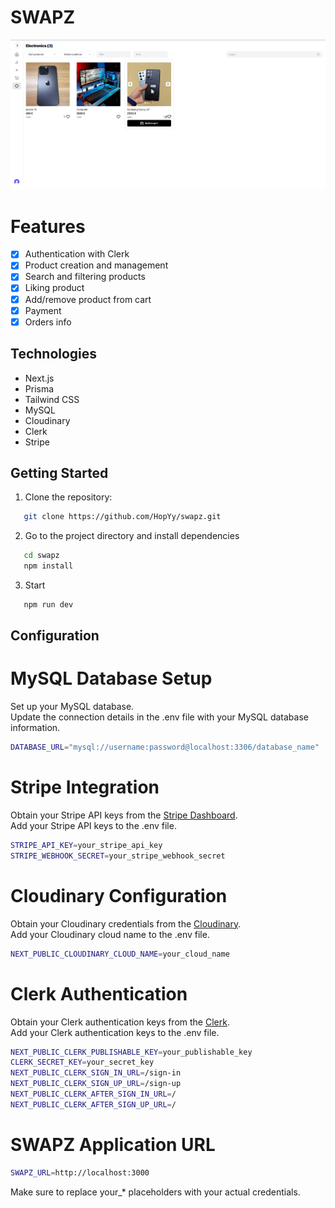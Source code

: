 # SWAPZ

![swapz](https://raw.githubusercontent.com/HopYy/swapz/main/swapz.jpg)

# Features

- [x] Authentication with Clerk
- [x] Product creation and management
- [x] Search and filtering products
- [x] Liking product
- [x] Add/remove product from cart
- [x] Payment
- [x] Orders info

## Technologies

- Next.js
- Prisma
- Tailwind CSS
- MySQL
- Cloudinary
- Clerk
- Stripe

## Getting Started

1. Clone the repository:

```bash
   git clone https://github.com/HopYy/swapz.git
```

2. Go to the project directory and install dependencies

```bash
   cd swapz
   npm install
```

3. Start

```bash
   npm run dev
```

## Configuration

# MySQL Database Setup

Set up your MySQL database.
<br />
Update the connection details in the .env file with your MySQL database information.

```bash
DATABASE_URL="mysql://username:password@localhost:3306/database_name"
```

# Stripe Integration

Obtain your Stripe API keys from the [Stripe Dashboard](https://dashboard.stripe.com/apikeys).
<br />
Add your Stripe API keys to the .env file.

```bash
STRIPE_API_KEY=your_stripe_api_key
STRIPE_WEBHOOK_SECRET=your_stripe_webhook_secret
```

# Cloudinary Configuration

Obtain your Cloudinary credentials from the [Cloudinary](https://cloudinary.com).
<br />
Add your Cloudinary cloud name to the .env file.

```bash
NEXT_PUBLIC_CLOUDINARY_CLOUD_NAME=your_cloud_name
```

# Clerk Authentication

Obtain your Clerk authentication keys from the [Clerk](https://clerk.com).
<br />
Add your Clerk authentication keys to the .env file.

```bash
NEXT_PUBLIC_CLERK_PUBLISHABLE_KEY=your_publishable_key
CLERK_SECRET_KEY=your_secret_key
NEXT_PUBLIC_CLERK_SIGN_IN_URL=/sign-in
NEXT_PUBLIC_CLERK_SIGN_UP_URL=/sign-up
NEXT_PUBLIC_CLERK_AFTER_SIGN_IN_URL=/
NEXT_PUBLIC_CLERK_AFTER_SIGN_UP_URL=/
```

# SWAPZ Application URL

```bash
SWAPZ_URL=http://localhost:3000
```

Make sure to replace your\_\* placeholders with your actual credentials.
